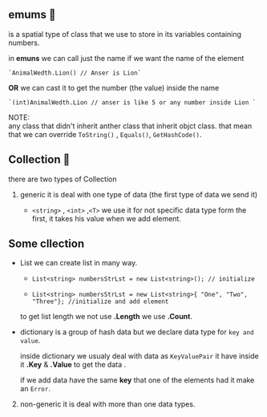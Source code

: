 ## emums :open_file_folder:

is a spatial type of class that we use to store in its variables containing numbers.

in **emuns** we can call just the name if we want the name of the element 

   
    `AnimalWedth.Lion() // Anser is Lion`
  
**OR** we can cast it to get the number (the value) inside the name 

    `(int)AnimalWedth.Lion // anser is like 5 or any number inside Lion ` 





NOTE:  
any class that didn't inherit anther class that inherit objct class.
that mean that we can override `ToString()` , `Equals()`, `GetHashCode()`.

## Collection :paperclip: 

there are two types of Collection 

1. generic it is deal with one type of data (the first type of data we send it) 

    - `<string>` , `<int>` ,`<T>` we use it for not specific data type form the first, it takes his value when we add element. 



 Some cllection 
-----------


- List
    we can create list in many way.
    - `List<string> numbersStrLst = new List<string>(); // initialize` 
          
    - `List<string> numbersStrLst = new List<string>{ "One", "Two", "Three"}; //initialize and add element`


    to get list length we not use **.Length** we use **.Count**.

- dictionary 
    is a group of hash data but we declare data type for `key and value`.

    inside dictionary we usualy deal with data as `KeyValuePair` it have inside it **.Key** & **.Value** to get the data .

    if we add data have the same **key** that one of the elements had it make an `Error`.    
    

2. non-generic it is deal with more than one data types.

